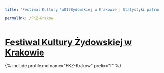 ```yaml
---
title: "Festiwal Kultury \u017Bydowskiej w Krakowie | Statystyki patronite.pl | Patromierz"

permalink: /FKZ-Krakow
---
```


# [Festiwal Kultury Żydowskiej w Krakowie](https://patronite.pl/FKZ-Krakow)

{% include profile.md name="FKZ-Krakow" prefix="f" %}
